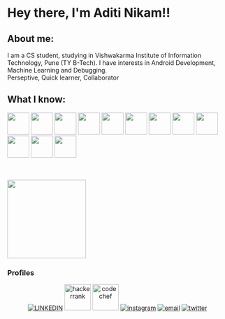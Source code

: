 <h1>Hey there, I'm Aditi Nikam!!</h1>


## About me:
I am a CS student, studying in Vishwakarma Institute of Information Technology, Pune (TY B-Tech). I have interests in Android Development, Machine Learning and Debugging. <br />
Perseptive, Quick learner, Collaborator


## What I know:
<code><a href="#" target="_blank"><img height="50" src="https://user-images.githubusercontent.com/63449205/115969683-c1fb2200-a55b-11eb-9d13-999d6d43bb3b.png"></a></code>
<code><a href="#" target="_blank"><img height="50" src="https://www.vectorlogo.zone/logos/mongodb/mongodb-ar21.svg"></a></code>
<code><a href="#" target="_blank"><img height="50" src="https://www.vectorlogo.zone/logos/w3_html5/w3_html5-ar21.svg"></a></code>
<code><a href="#" target="_blank"><img height="50" src="https://img.icons8.com/color/35/000000/c-plus-plus-logo.png"></a></code>
<code><a href="#" target="_blank"><img height="50" src="https://www.vectorlogo.zone/logos/git-scm/git-scm-ar21.svg"></a></code>
<code><a href="#" target="_blank"><img height="50" src="https://agilitics.sg/pub/media/catalog/product/p/y/python_1_.png"></a></code>
<code><a href="#" target="_blank"><img height="50" src="https://cdn.vox-cdn.com/thumbor/VoXJ8IaxCj5_U-366JhtUHLkdQ0=/0x0:640x427/1400x1050/filters:focal(0x0:640x427):format(jpeg)/cdn.vox-cdn.com/assets/1087137/java_logo_640.jpg"></a></code>
<code><a href="#" target="_blank"><img height="50" src="https://www.vectorlogo.zone/util/preview.html?image=/logos/android/android-icon.svg"></a></code>
<code><a href="#" target="_blank"><img height="50" src="https://www.vectorlogo.zone/util/preview.html?image=/logos/springio/springio-ar21.svg"></a></code>  
<code><a href="#" target="_blank"><img height="50" src="https://en.wikipedia.org/wiki/File:Amazon_Web_Services_Logo.svg"></a></code>
<code><a href="#" target="_blank"><img height="50" src="https://www.vectorlogo.zone/util/preview.html?image=/logos/angular/angular-ar21.svg"></a></code>
<code><a href="#" target="_blank"><img height="50" src="https://encrypted-tbn0.gstatic.com/images?q=tbn:ANd9GcSzwXG2Kiv2veSdqWMU_Kcp8HQtbhAxZi3u4g&usqp=CAU"></a></code>

<br/>

<br/>

<a href="https://github.com/aditinikam">
  <img height="180em" src="https://github-readme-stats.vercel.app/api?username=aditinikam&theme=radical&show_icons=true" />

</a>

<br/>

<h3>Profiles </h3>

<p align="center">
  <a href="https://www.linkedin.com/in/aditi-nikam21"><img alt="LINKEDIN" src="https://www.vectorlogo.zone/logos/linkedin/linkedin-icon.svg"></a> 
  <a href="https://www.hackerrank.com/aditirnikam21"><img height="60" alt="hackerrank" src="https://pathrise-website-guide-wp.s3.us-west-1.amazonaws.com/guides/wp-content/uploads/2019/05/22174532/hackerrank-logo.jpg"></a> 
  <a href="https://www.codechef.com/users/aditi_n"><img height="60" alt="codechef" src="https://upload.wikimedia.org/wikipedia/en/thumb/7/7b/Codechef%28new%29_logo.svg/1200px-Codechef%28new%29_logo.svg.png"></a> 
  <a href="https://www.instagram.com/aditi_nikam21"><img alt="instagram" src="https://www.vectorlogo.zone/logos/instagram/instagram-icon.svg"></a> 
  <a href="mailto:aditirnikam21@gmail.com"><img alt="email" src="https://www.vectorlogo.zone/logos/gmail/gmail-icon.svg"></a>
   <a href="https://twitter.com/NikamAditi/"><img alt="twitter" src="https://www.vectorlogo.zone/logos/twitter/twitter-icon.svg"></a> 
  

</p>
